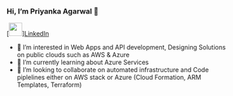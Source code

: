 ### Hi, I’m Priyanka Agarwal 👋

[<img height="30" src="https://img.shields.io/badge/linkedin-blue.svg?&style=for-the-badge&logo=linkedin&logoColor=white" />][LinkedIn](https://www.linkedin.com/in/priyanka-agarwal-162247142/)

- 👀 I’m interested in Web Apps and API development, Designing Solutions on public clouds such as AWS & Azure
- 🌱 I’m currently learning about Azure Services
- 💞️ I’m looking to collaborate on automated infrastructure and Code piplelines either on AWS stack or Azure (Cloud Formation, ARM Templates, Terraform)



<!---
priyanka010392/priyanka010392 is a ✨ special ✨ repository because its `README.md` (this file) appears on your GitHub profile.
You can click the Preview link to take a look at your changes.
--->
